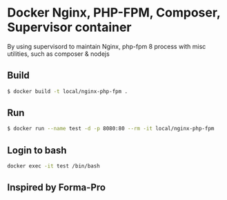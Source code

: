 # Docker Nginx, PHP-FPM, Composer, Supervisor container

By using supervisord to maintain Nginx, php-fpm 8 process with misc utilities, such as composer & nodejs

## Build

```bash
$ docker build -t local/nginx-php-fpm .
```

## Run

```bash
$ docker run --name test -d -p 8080:80 --rm -it local/nginx-php-fpm
```

## Login to bash
```bash
docker exec -it test /bin/bash
```

## Inspired by Forma-Pro
